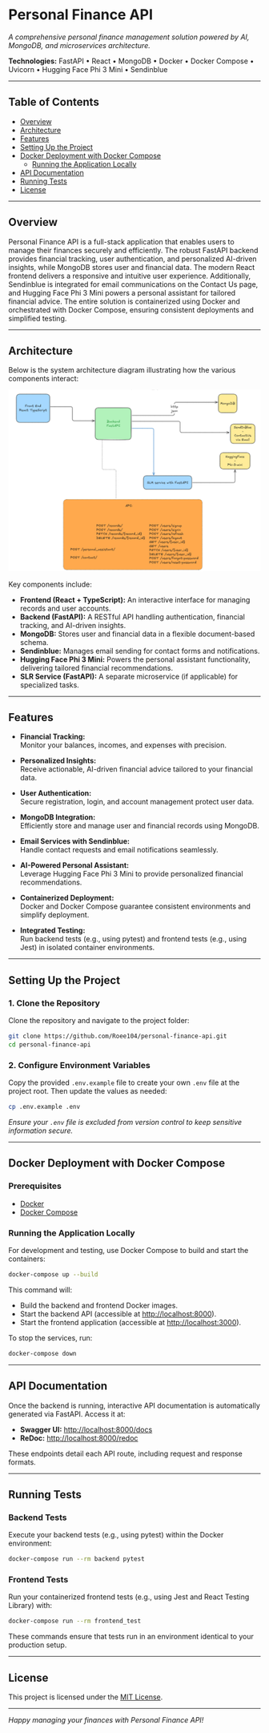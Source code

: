 # Personal Finance API

*A comprehensive personal finance management solution powered by AI, MongoDB, and microservices architecture.*

**Technologies:** FastAPI • React • MongoDB • Docker • Docker Compose • Uvicorn • Hugging Face Phi 3 Mini • Sendinblue

---

## Table of Contents

- [Overview](#overview)
- [Architecture](#architecture)
- [Features](#features)
- [Setting Up the Project](#setting-up-the-project)
- [Docker Deployment with Docker Compose](#docker-deployment-with-docker-compose)
  - [Running the Application Locally](#running-the-application-locally)
- [API Documentation](#api-documentation)
- [Running Tests](#running-tests)
- [License](#license)

---

## Overview

Personal Finance API is a full-stack application that enables users to manage their finances securely and efficiently. The robust FastAPI backend provides financial tracking, user authentication, and personalized AI-driven insights, while MongoDB stores user and financial data. The modern React frontend delivers a responsive and intuitive user experience. Additionally, Sendinblue is integrated for email communications on the Contact Us page, and Hugging Face Phi 3 Mini powers a personal assistant for tailored financial advice. The entire solution is containerized using Docker and orchestrated with Docker Compose, ensuring consistent deployments and simplified testing.

---

## Architecture

Below is the system architecture diagram illustrating how the various components interact:

![Architecture Diagram](architecture-diagram.png)

Key components include:

- **Frontend (React + TypeScript):** An interactive interface for managing records and user accounts.
- **Backend (FastAPI):** A RESTful API handling authentication, financial tracking, and AI-driven insights.
- **MongoDB:** Stores user and financial data in a flexible document-based schema.
- **Sendinblue:** Manages email sending for contact forms and notifications.
- **Hugging Face Phi 3 Mini:** Powers the personal assistant functionality, delivering tailored financial recommendations.
- **SLR Service (FastAPI):** A separate microservice (if applicable) for specialized tasks.

---

## Features

- **Financial Tracking:**  
  Monitor your balances, incomes, and expenses with precision.

- **Personalized Insights:**  
  Receive actionable, AI-driven financial advice tailored to your financial data.

- **User Authentication:**  
  Secure registration, login, and account management protect user data.

- **MongoDB Integration:**  
  Efficiently store and manage user and financial records using MongoDB.

- **Email Services with Sendinblue:**  
  Handle contact requests and email notifications seamlessly.

- **AI-Powered Personal Assistant:**  
  Leverage Hugging Face Phi 3 Mini to provide personalized financial recommendations.

- **Containerized Deployment:**  
  Docker and Docker Compose guarantee consistent environments and simplify deployment.

- **Integrated Testing:**  
  Run backend tests (e.g., using pytest) and frontend tests (e.g., using Jest) in isolated container environments.

---

## Setting Up the Project

### 1. Clone the Repository

Clone the repository and navigate to the project folder:

```bash
git clone https://github.com/Roee104/personal-finance-api.git
cd personal-finance-api
```

### 2. Configure Environment Variables

Copy the provided `.env.example` file to create your own `.env` file at the project root. Then update the values as needed:

```bash
cp .env.example .env
```

*Ensure your `.env` file is excluded from version control to keep sensitive information secure.*

---

## Docker Deployment with Docker Compose

### Prerequisites

- [Docker](https://docs.docker.com/get-docker/)
- [Docker Compose](https://docs.docker.com/compose/install/)

### Running the Application Locally

For development and testing, use Docker Compose to build and start the containers:

```bash
docker-compose up --build
```

This command will:
- Build the backend and frontend Docker images.
- Start the backend API (accessible at [http://localhost:8000](http://localhost:8000)).
- Start the frontend application (accessible at [http://localhost:3000](http://localhost:3000)).

To stop the services, run:

```bash
docker-compose down
```

---

## API Documentation

Once the backend is running, interactive API documentation is automatically generated via FastAPI. Access it at:

- **Swagger UI:** [http://localhost:8000/docs](http://localhost:8000/docs)
- **ReDoc:** [http://localhost:8000/redoc](http://localhost:8000/redoc)

These endpoints detail each API route, including request and response formats.

---

## Running Tests

### Backend Tests

Execute your backend tests (e.g., using pytest) within the Docker environment:

```bash
docker-compose run --rm backend pytest
```

### Frontend Tests

Run your containerized frontend tests (e.g., using Jest and React Testing Library) with:

```bash
docker-compose run --rm frontend_test
```

These commands ensure that tests run in an environment identical to your production setup.

---

## License

This project is licensed under the [MIT License](LICENSE).

---

*Happy managing your finances with Personal Finance API!*
